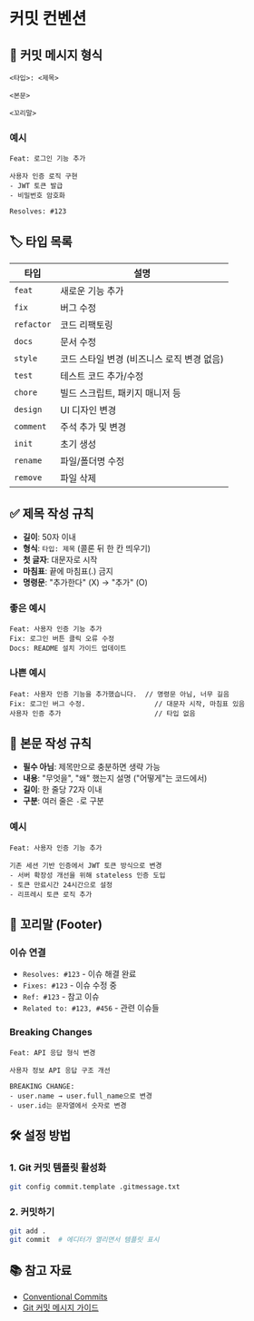 # 커밋 컨벤션

## 📝 커밋 메시지 형식

```
<타입>: <제목>

<본문>

<꼬리말>
```

### 예시
```
Feat: 로그인 기능 추가

사용자 인증 로직 구현
- JWT 토큰 발급
- 비밀번호 암호화

Resolves: #123
```

## 🏷️ 타입 목록

| 타입 | 설명 |
|------|------|
| `feat` | 새로운 기능 추가 |
| `fix` | 버그 수정 |
| `refactor` | 코드 리팩토링 |
| `docs` | 문서 수정 |
| `style` | 코드 스타일 변경 (비즈니스 로직 변경 없음) |
| `test` | 테스트 코드 추가/수정 |
| `chore` | 빌드 스크립트, 패키지 매니저 등 |
| `design` | UI 디자인 변경 |
| `comment` | 주석 추가 및 변경 |
| `init` | 초기 생성 |
| `rename` | 파일/폴더명 수정 |
| `remove` | 파일 삭제 |

## ✅ 제목 작성 규칙

- **길이**: 50자 이내
- **형식**: `타입: 제목` (콜론 뒤 한 칸 띄우기)
- **첫 글자**: 대문자로 시작
- **마침표**: 끝에 마침표(.) 금지
- **명령문**: "추가한다" (X) → "추가" (O)

### 좋은 예시
```
Feat: 사용자 인증 기능 추가
Fix: 로그인 버튼 클릭 오류 수정
Docs: README 설치 가이드 업데이트
```

### 나쁜 예시
```
Feat: 사용자 인증 기능을 추가했습니다.  // 명령문 아님, 너무 길음
Fix: 로그인 버그 수정.                 // 대문자 시작, 마침표 있음
사용자 인증 추가                       // 타입 없음
```

## 📄 본문 작성 규칙

- **필수 아님**: 제목만으로 충분하면 생략 가능
- **내용**: "무엇을", "왜" 했는지 설명 ("어떻게"는 코드에서)
- **길이**: 한 줄당 72자 이내
- **구분**: 여러 줄은 `-`로 구분

### 예시
```
Feat: 사용자 인증 기능 추가

기존 세션 기반 인증에서 JWT 토큰 방식으로 변경
- 서버 확장성 개선을 위해 stateless 인증 도입
- 토큰 만료시간 24시간으로 설정
- 리프레시 토큰 로직 추가
```

## 🔗 꼬리말 (Footer)

### 이슈 연결
- `Resolves: #123` - 이슈 해결 완료
- `Fixes: #123` - 이슈 수정 중
- `Ref: #123` - 참고 이슈
- `Related to: #123, #456` - 관련 이슈들

### Breaking Changes
```
Feat: API 응답 형식 변경

사용자 정보 API 응답 구조 개선

BREAKING CHANGE: 
- user.name → user.full_name으로 변경
- user.id는 문자열에서 숫자로 변경
```

## 🛠️ 설정 방법

### 1. Git 커밋 템플릿 활성화
```bash
git config commit.template .gitmessage.txt
```

### 2. 커밋하기
```bash
git add .
git commit  # 에디터가 열리면서 템플릿 표시
```

## 📚 참고 자료

- [Conventional Commits](https://www.conventionalcommits.org/)
- [Git 커밋 메시지 가이드](https://github.com/RomuloOliveira/commit-messages-guide)
